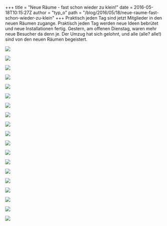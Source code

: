 +++
title = "Neue Räume - fast schon wieder zu klein!"
date = 2016-05-18T10:15:27Z
author = "typ_o"
path = "/blog/2016/05/18/neue-raume-fast-schon-wieder-zu-klein"
+++
Praktisch jeden Tag sind jetzt Mitglieder in den neuen Räumen zugange.
Praktisch jeden Tag werden neue Ideen bebrütet und neue Installationen
fertig. Gestern, am offenen Dienstag, waren mehr neue Besucher da denn
je. Der Umzug hat sich gelohnt, und alle (alle? alle!) sind von den
neuen Räumen begeistert.

[![](/media/000_0.serendipityThumb.jpg)](/media/000_0.jpg)

[![](/media/000_1.serendipityThumb.jpg)](/media/000_1.jpg)

[![](/media/001_0.serendipityThumb.jpg)](/media/001_0.jpg)

[![](/media/002_0.serendipityThumb.jpg)](/media/002_0.jpg)

[![](/media/002_1.serendipityThumb.jpg)](/media/002_1.jpg)

[![](/media/004_0.serendipityThumb.jpg)](/media/004_0.jpg)

[![](/media/005_0.serendipityThumb.jpg)](/media/005_0.jpg)

[![](/media/008_0.serendipityThumb.jpg)](/media/008_0.jpg)

[![](/media/008_1.serendipityThumb.jpg)](/media/008_1.jpg)

[![](/media/009_0.serendipityThumb.jpg)](/media/009_0.jpg)

[![](/media/010_0.serendipityThumb.jpg)](/media/010_0.jpg)

[![](/media/011_0.serendipityThumb.jpg)](/media/011_0.jpg)

[![](/media/012_0.serendipityThumb.jpg)](/media/012_0.jpg)

[![](/media/013_0.serendipityThumb.jpg)](/media/013_0.jpg)

[![](/media/014_0.serendipityThumb.jpg)](/media/014_0.jpg)

[![](/media/015_0.serendipityThumb.jpg)](/media/015_0.jpg)

[![](/media/017_0.serendipityThumb.jpg)](/media/017_0.jpg)

[![](/media/018_0.serendipityThumb.jpg)](/media/018_0.jpg)

[![](/media/019_0.serendipityThumb.jpg)](/media/019_0.jpg)
